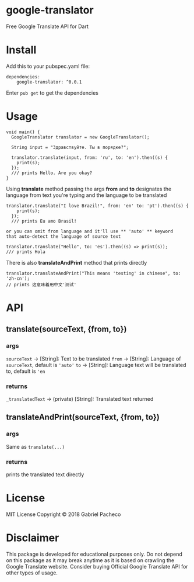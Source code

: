 # google-translator
Free Google Translate API for Dart

# Install
Add this to your pubspec.yaml file:
```
dependencies:
	google-translator: ^0.0.1

```
Enter ``` pub get ``` to get the dependencies

# Usage 

```
void main() {
  GoogleTranslator translator = new GoogleTranslator();

  String input = "Здравствуйте. Ты в порядке?";

  translator.translate(input, from: 'ru', to: 'en').then((s) {
    print(s);
  });
  /// prints Hello. Are you okay?
}
```

Using **translate** method passing the args **from** and **to** designates the
language from text you're typing and the language to be translated
``` 
translator.translate("I love Brazil!", from: 'en' to: 'pt').then((s) {
    print(s);
  }); 
  /// prints Eu amo Brasil!
```

```
or you can omit from language and it'll use ** 'auto' ** keyword
that auto-detect the language of source text
```

```
translator.translate("Hello", to: 'es').then((s) => print(s));
/// prints Hola
```

There is also **translateAndPrint** method that prints directly
```
translator.translateAndPrint("This means 'testing' in chinese", to: 'zh-cn');
// prints 这意味着用中文'测试'
```

# API 
## translate(sourceText, {from, to})
### args
```sourceText``` -> [String]: Text to be translated
```from``` -> [String]: Language of ```sourceText```, default is ```'auto'```
```to``` -> [String]: Language text will be translated to, default is ```'en```

### returns 
```_translatedText``` -> (private) [String]: Translated text returned

## translateAndPrint(sourceText, {from, to})
### args
Same as ```translate(...)```

### returns
prints the translated text directly

# License
MIT License
Copyright © 2018 Gabriel Pacheco

# Disclaimer
This package is developed for educational purposes only. Do not depend on this package as it may break anytime as it is based on crawling the Google Translate website. Consider buying Official Google Translate API for other types of usage.




